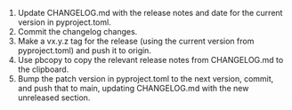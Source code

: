 1. Update CHANGELOG.md with the release notes and date for the current version in pyproject.toml.
2. Commit the changelog changes.
3. Make a vx.y.z tag for the release (using the current version from pyproject.toml) and push it to origin.
4. Use pbcopy to copy the relevant release notes from CHANGELOG.md to the clipboard.
5. Bump the patch version in pyproject.toml to the next version, commit, and push that to main, updating CHANGELOG.md with the new unreleased section.
